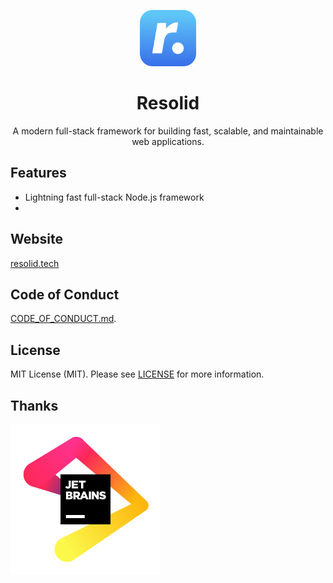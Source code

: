 <p align="center">
  <a href="https://www.resolid.tech" target="_blank">
    <img alt="Resolid" src=".github/assets/resolid.svg" width="90" />
  </a>
</p>
<h1 align="center">
  Resolid
</h1>

<p align="center">
  A modern full-stack framework for building fast, scalable, and maintainable web applications.
</p>

## Features

- Lightning fast full-stack Node.js framework
-

## Website

[resolid.tech](https://www.resolid.tech)

## Code of Conduct

[CODE_OF_CONDUCT.md](./CODE_OF_CONDUCT.md).

## License

MIT License (MIT). Please see [LICENSE](./LICENSE) for more information.

## Thanks

![JetBrain](.github/assets/jetbrain.svg)
